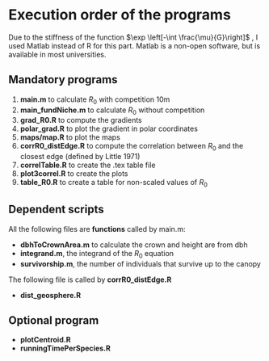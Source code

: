 # Execution order of the programs

Due to the stiffness of the function $\exp \left[-\int \frac{\mu}{G}\right]$ , I used Matlab instead of R for this part. Matlab is a non-open software, but is available in most universities.

## Mandatory programs

1. **main.m** to calculate $R_0$ with competition 10m
2. **main_fundNiche.m** to calculate $R_0$ without competition
3. **grad_R0.R** to compute the gradients
4. **polar_grad.R** to plot the gradient in polar coordinates
5. **maps/map.R** to plot the maps
6. **corrR0_distEdge.R** to compute the correlation between $R_0$ and the closest edge (defined by Little 1971)
7. **correlTable.R** to create the .tex table file
8. **plot3correl.R** to create the plots
9. **table_R0.R** to create a table for non-scaled values of $R_{0}$

## Dependent scripts

All the following files are **functions** called by main.m:

- **dbhToCrownArea.m** to calculate the crown and height are from dbh
- **integrand.m**, the integrand of the $R_0$ equation
- **survivorship.m**, the number of individuals that survive up to the canopy

The following file is called by **corrR0_distEdge.R**

- **dist_geosphere.R**

## Optional program

- **plotCentroid.R**
- **runningTimePerSpecies.R**
